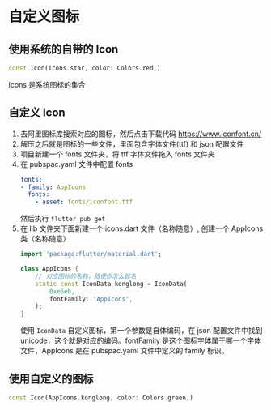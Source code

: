 # 自定义图标

## 使用系统的自带的 Icon

```dart
const Icon(Icons.star, color: Colors.red,)
```

Icons 是系统图标的集合

## 自定义 Icon

1. 去阿里图标库搜索对应的图标，然后点击下载代码 <https://www.iconfont.cn/>
2. 解压之后就是图标的一些文件，里面包含字体文件(ttf) 和 json 配置文件
3. 项目新建一个 fonts 文件夹，将 ttf 字体文件拖入 fonts 文件夹
4. 在 pubspac.yaml 文件中配置 fonts
    ```yaml
    fonts:
    - family: AppIcons
      fonts:
        - asset: fonts/iconfont.ttf
    ```
    然后执行 `flutter pub get`
5. 在 lib 文件夹下面新建一个 icons.dart 文件（名称随意）, 创建一个 AppIcons 类（名称随意）
    ```dart
    import 'package:flutter/material.dart';

    class AppIcons {
        // 对应图标的名称，随便你怎么起名
        static const IconData konglong = IconData(
            0xe6eb,
            fontFamily: 'AppIcons',
        );
    }
    ```
    使用 `IconData` 自定义图标，第一个参数是自体编码，在 json 配置文件中找到 unicode，这个就是对应的编码。fontFamily 是这个图标字体属于哪一个字体文件，AppIcons 是在 pubspac.yaml 文件中定义的 family 标识。

## 使用自定义的图标

```dart
const Icon(AppIcons.konglong, color: Colors.green,)
```
